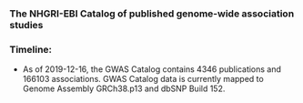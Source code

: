 ### The NHGRI-EBI Catalog of published genome-wide association studies

### Timeline: 

* As of 2019-12-16, the GWAS Catalog contains 4346 publications and 166103 associations. GWAS Catalog data is currently mapped to Genome Assembly GRCh38.p13 and dbSNP Build 152.
